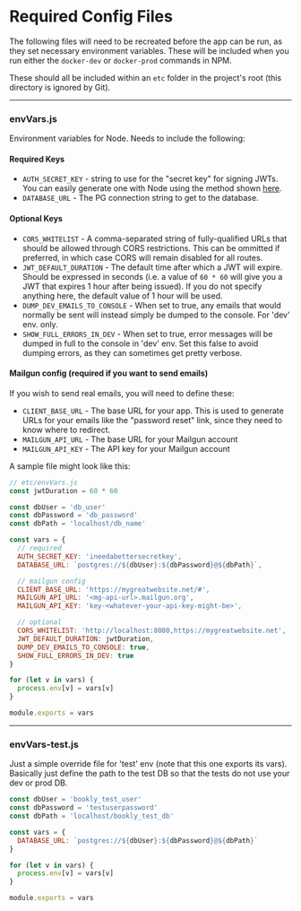 # Required Config Files

The following files will need to be recreated before the app can be run, as they set necessary environment variables. These will be included when you run either the `docker-dev` or `docker-prod` commands in NPM.

These should all be included within an `etc` folder in the project's root (this directory is ignored by Git).

---

### envVars.js

Environment variables for Node. Needs to include the following:

#### Required Keys

- `AUTH_SECRET_KEY` - string to use for the "secret key" for signing JWTs. You can easily generate one with Node using the method shown [here](https://www.npmjs.com/package/hapi-auth-jwt2#generating-your-secret-key).
- `DATABASE_URL` - The PG connection string to get to the database.

#### Optional Keys

- `CORS_WHITELIST` - A comma-separated string of fully-qualified URLs that should be allowed through CORS restrictions. This can be ommitted if preferred, in which case CORS will remain disabled for all routes.
- `JWT_DEFAULT_DURATION` - The default time after which a JWT will expire. Should be expressed in seconds (i.e. a value of `60 * 60` will give you a JWT that expires 1 hour after being issued). If you do not specify anything here, the default value of 1 hour will be used.
- `DUMP_DEV_EMAILS_TO_CONSOLE` - When set to true, any emails that would normally be sent will instead simply be dumped to the console. For 'dev' env. only.
- `SHOW_FULL_ERRORS_IN_DEV` - When set to true, error messages will be dumped in full to the console in 'dev' env. Set this false to avoid dumping errors, as they can sometimes get pretty verbose.

#### Mailgun config (required if you want to send emails)

If you wish to send real emails, you will need to define these:

- `CLIENT_BASE_URL` - The base URL for your app. This is used to generate URLs for your emails like the "password reset" link, since they need to know where to redirect.
- `MAILGUN_API_URL` - The base URL for your Mailgun account
- `MAILGUN_API_KEY` - The API key for your Mailgun account

A sample file might look like this:

```js
// etc/envVars.js
const jwtDuration = 60 * 60

const dbUser = 'db_user'
const dbPassword = 'db_password'
const dbPath = 'localhost/db_name'

const vars = {
  // required
  AUTH_SECRET_KEY: 'ineedabettersecretkey',
  DATABASE_URL: `postgres://${dbUser}:${dbPassword}@${dbPath}`,

  // mailgun config
  CLIENT_BASE_URL: 'https://mygreatwebsite.net/#',
  MAILGUN_API_URL: '<mg-api-url>.mailgun.org',
  MAILGUN_API_KEY: 'key-<whatever-your-api-key-might-be>',

  // optional
  CORS_WHITELIST: 'http://localhost:8080,https://mygreatwebsite.net',
  JWT_DEFAULT_DURATION: jwtDuration,
  DUMP_DEV_EMAILS_TO_CONSOLE: true,
  SHOW_FULL_ERRORS_IN_DEV: true
}

for (let v in vars) {
  process.env[v] = vars[v]
}

module.exports = vars
```

---

### envVars-test.js

Just a simple override file for 'test' env (note that this one exports its vars). Basically just define the path to the test DB so that the tests do not use your dev or prod DB.

```js
const dbUser = 'bookly_test_user'
const dbPassword = 'testuserpassword'
const dbPath = 'localhost/bookly_test_db'

const vars = {
  DATABASE_URL: `postgres://${dbUser}:${dbPassword}@${dbPath}`
}

for (let v in vars) {
  process.env[v] = vars[v]
}

module.exports = vars
```
